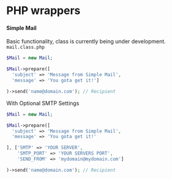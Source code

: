 PHP wrappers
========

#### Simple Mail
Basic functionality, class is currently being under development. `mail.class.php`

```php
$Mail = new Mail;

$Mail->prepare([
  'subject' => 'Message from Simple Mail',
  'message' => 'You gota get it!']

)->send('name@domain.com'); // Recipient
```

With Optional SMTP Settings

```php
$Mail = new Mail;

$Mail->prepare([
  'subject' => 'Message from Simple Mail',
  'message' => 'You gota get it!'

], ['SMTP' => 'YOUR SERVER',
    'SMTP_PORT' => 'YOUR SERVERS PORT',
    'SEND_FROM' => 'mydomain@mydomain.com']

)->send('name@domain.com'); // Recipient
```
